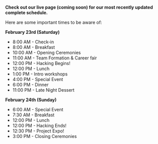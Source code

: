 **Check out our  live page (coming soon) for our most recently updated complete schedule.**


Here are some important times to be aware of:

**February 23rd (Saturday)**

- 8:00 AM - Check-in
- 8:00 AM - Breakfast
- 10:00 AM - Opening Ceremonies
- 11:00 AM - Team Formation & Career fair
- 12:00 PM - Hacking Begins!
- 12:00 PM - Lunch
- 1:00 PM - Intro workshops
- 4:00 PM - Special Event
- 6:00 PM - Dinner
- 11:00 PM - Late Night Dessert

**February 24th (Sunday)**

- 6:00 AM - Special Event
- 7:30 AM - Breakfast
- 12:00 PM - Lunch
- 12:00 PM - Hacking Ends!
- 12:30 PM - Project Expo! 
- 3:00 PM - Closing Ceremonies


